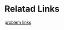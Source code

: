 # Relatad Links

[problem links]("https://docs.google.com/document/d/1LfOb5G-pbJaOKUEAUGVATDg6PU96MYKpyASt4nWZGuc/edit?pli=1")

